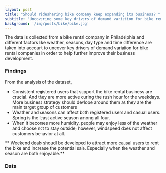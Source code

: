 ```yaml
---
layout: post
title: "Should ridesharing bike company keep expanding its business? "
subtitle: "Uncovering some key drivers of demand variation for bike rental companies."
background: '/img/posts/bike/bike.jpg'
---
```

The data is collected from a bike rental company in Philadelphia and different factors like weather, seasons, day type and time difference are taken into account to uncover key drivers of demand variation for bike rental companies in order to help further improve their business development.

<h3> Findings </h3>

From the analysis of the dataset,
- Consistent registered users that support the bike rental business are crucial. And they are more active during the rush hour for the weekdays. More business strategy should devlope around them as they are the main target group of customers 
- Weather and seasons can affect both registered users and casual users. Spring is the least active season among all four.
- When it becomes more humidity, people may enjoy less of the weather and choose not to stay outside; however, windspeed does not affect customers behavior at all. 

** Weekend deals shoudl be developed to attract more causal users to rent the bike and increase the potential sale. Especially when the weather and season are both enjoyable.**


<h3> Data </h3>